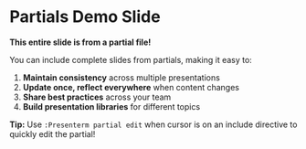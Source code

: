 # Partials Demo Slide

**This entire slide is from a partial file!**

You can include complete slides from partials, making it easy to:

1. **Maintain consistency** across multiple presentations
2. **Update once, reflect everywhere** when content changes
3. **Share best practices** across your team
4. **Build presentation libraries** for different topics

**Tip:** Use `:Presenterm partial edit` when cursor is on an include directive to quickly edit the partial!

